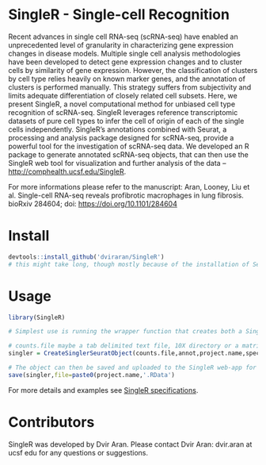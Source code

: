 # SingleR - Single-cell Recognition

Recent advances in single cell RNA-seq (scRNA-seq) have enabled an unprecedented level of granularity in characterizing gene expression changes in disease models. Multiple single cell analysis methodologies have been developed to detect gene expression changes and to cluster cells by similarity of gene expression. However, the classification of clusters by cell type relies heavily on known marker genes, and the annotation of clusters is performed manually. This strategy suffers from subjectivity and limits adequate differentiation of closely related cell subsets. Here, we present SingleR, a novel computational method for unbiased cell type recognition of scRNA-seq. SingleR leverages reference transcriptomic datasets of pure cell types to infer the cell of origin of each of the single cells independently. SingleR’s annotations combined with Seurat, a processing and analysis package designed for scRNA-seq, provide a powerful tool for the investigation of scRNA-seq data. We developed an R package to generate annotated scRNA-seq objects, that can then use the SingleR web tool for visualization and further analysis of the data – <http://comphealth.ucsf.edu/SingleR>.

For more informations please refer to the manuscript: Aran, Looney, Liu et al. Single-cell RNA-seq reveals profibrotic macrophages in lung fibrosis. bioRxiv 284604; doi: https://doi.org/10.1101/284604

# Install

```R
devtools::install_github('dviraran/SingleR')
# this might take long, though mostly because of the installation of Seurat.
```

# Usage

```R
library(SingleR)

# Simplest use is running the wrapper function that creates both a SingleR and Seurat object:

# counts.file maybe a tab delimited text file, 10X directory or a matrix. annot is a tab delimited text file or a data.frame with the original identities. normalize.gene.length should be true if the data comes from a full-length platform. min.genes, min.cells, npca and regress.out are passed to Seurat to create a Seurat object object (default values are min.genes=500, min.cells=2, npca=10, regress.out='nUMI').
singler = CreateSinglerSeuratObject(counts.file,annot,project.name,species,citation,normalize.gene.length,min.genes,regress.out,npca,technology)

# The object can then be saved and uploaded to the SingleR web-app for further analysis and visualization or using functions available in the SingleR package (see vignette).
save(singler,file=paste0(project.name,'.RData')
```

For more details and examples see [SingleR specifications](http://comphealth.ucsf.edu/sample-apps/SingleR/SingleR_specifications.html).

# Contributors

SingleR was developed by Dvir Aran. Please contact Dvir Aran: dvir.aran at ucsf edu for any questions or suggestions.


